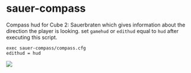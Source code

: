 # sauer-compass
 Compass hud for Cube 2: Sauerbraten which gives information about the direction the player is looking.
 set `gamehud` or `edithud` equal to `hud` after executing this script.
 ```
 exec sauer-compass/compass.cfg
 edithud = hud
 ```
 ![](https://media.discordapp.net/attachments/388590104387649537/794632489335128104/unknown.png)
